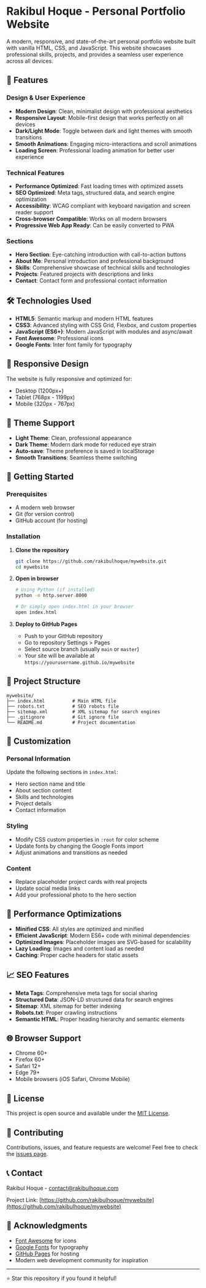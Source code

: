 # Rakibul Hoque - Personal Portfolio Website

A modern, responsive, and state-of-the-art personal portfolio website built with vanilla HTML, CSS, and JavaScript. This website showcases professional skills, projects, and provides a seamless user experience across all devices.

## 🚀 Features

### Design & User Experience
- **Modern Design**: Clean, minimalist design with professional aesthetics
- **Responsive Layout**: Mobile-first design that works perfectly on all devices
- **Dark/Light Mode**: Toggle between dark and light themes with smooth transitions
- **Smooth Animations**: Engaging micro-interactions and scroll animations
- **Loading Screen**: Professional loading animation for better user experience

### Technical Features
- **Performance Optimized**: Fast loading times with optimized assets
- **SEO Optimized**: Meta tags, structured data, and search engine optimization
- **Accessibility**: WCAG compliant with keyboard navigation and screen reader support
- **Cross-browser Compatible**: Works on all modern browsers
- **Progressive Web App Ready**: Can be easily converted to PWA

### Sections
- **Hero Section**: Eye-catching introduction with call-to-action buttons
- **About Me**: Personal introduction and professional background
- **Skills**: Comprehensive showcase of technical skills and technologies
- **Projects**: Featured projects with descriptions and links
- **Contact**: Contact form and professional contact information

## 🛠️ Technologies Used

- **HTML5**: Semantic markup and modern HTML features
- **CSS3**: Advanced styling with CSS Grid, Flexbox, and custom properties
- **JavaScript (ES6+)**: Modern JavaScript with modules and async/await
- **Font Awesome**: Professional icons
- **Google Fonts**: Inter font family for typography

## 📱 Responsive Design

The website is fully responsive and optimized for:
- Desktop (1200px+)
- Tablet (768px - 1199px)
- Mobile (320px - 767px)

## 🎨 Theme Support

- **Light Theme**: Clean, professional appearance
- **Dark Theme**: Modern dark mode for reduced eye strain
- **Auto-save**: Theme preference is saved in localStorage
- **Smooth Transitions**: Seamless theme switching

## 🚀 Getting Started

### Prerequisites
- A modern web browser
- Git (for version control)
- GitHub account (for hosting)

### Installation

1. **Clone the repository**
   ```bash
   git clone https://github.com/rakibulhoque/mywebsite.git
   cd mywebsite
   ```

2. **Open in browser**
   ```bash
   # Using Python (if installed)
   python -m http.server 8000
   
   # Or simply open index.html in your browser
   open index.html
   ```

3. **Deploy to GitHub Pages**
   - Push to your GitHub repository
   - Go to repository Settings > Pages
   - Select source branch (usually `main` or `master`)
   - Your site will be available at `https://yourusername.github.io/mywebsite`

## 📁 Project Structure

```
mywebsite/
├── index.html          # Main HTML file
├── robots.txt          # SEO robots file
├── sitemap.xml         # XML sitemap for search engines
├── .gitignore          # Git ignore file
└── README.md           # Project documentation
```

## 🎯 Customization

### Personal Information
Update the following sections in `index.html`:
- Hero section name and title
- About section content
- Skills and technologies
- Project details
- Contact information

### Styling
- Modify CSS custom properties in `:root` for color scheme
- Update fonts by changing the Google Fonts import
- Adjust animations and transitions as needed

### Content
- Replace placeholder project cards with real projects
- Update social media links
- Add your professional photo to the hero section

## 🔧 Performance Optimizations

- **Minified CSS**: All styles are optimized and minified
- **Efficient JavaScript**: Modern ES6+ code with minimal dependencies
- **Optimized Images**: Placeholder images are SVG-based for scalability
- **Lazy Loading**: Images and content load as needed
- **Caching**: Proper cache headers for static assets

## 📈 SEO Features

- **Meta Tags**: Comprehensive meta tags for social sharing
- **Structured Data**: JSON-LD structured data for search engines
- **Sitemap**: XML sitemap for better indexing
- **Robots.txt**: Proper crawling instructions
- **Semantic HTML**: Proper heading hierarchy and semantic elements

## 🌐 Browser Support

- Chrome 60+
- Firefox 60+
- Safari 12+
- Edge 79+
- Mobile browsers (iOS Safari, Chrome Mobile)

## 📝 License

This project is open source and available under the [MIT License](LICENSE).

## 🤝 Contributing

Contributions, issues, and feature requests are welcome! Feel free to check the [issues page](https://github.com/rakibulhoque/mywebsite/issues).

## 📞 Contact

Rakibul Hoque - [contact@rakibulhoque.com](mailto:contact@rakibulhoque.com)

Project Link: [https://github.com/rakibulhoque/mywebsite](https://github.com/rakibulhoque/mywebsite)

## 🙏 Acknowledgments

- [Font Awesome](https://fontawesome.com/) for icons
- [Google Fonts](https://fonts.google.com/) for typography
- [GitHub Pages](https://pages.github.com/) for hosting
- Modern web development community for inspiration

---

⭐ Star this repository if you found it helpful!
